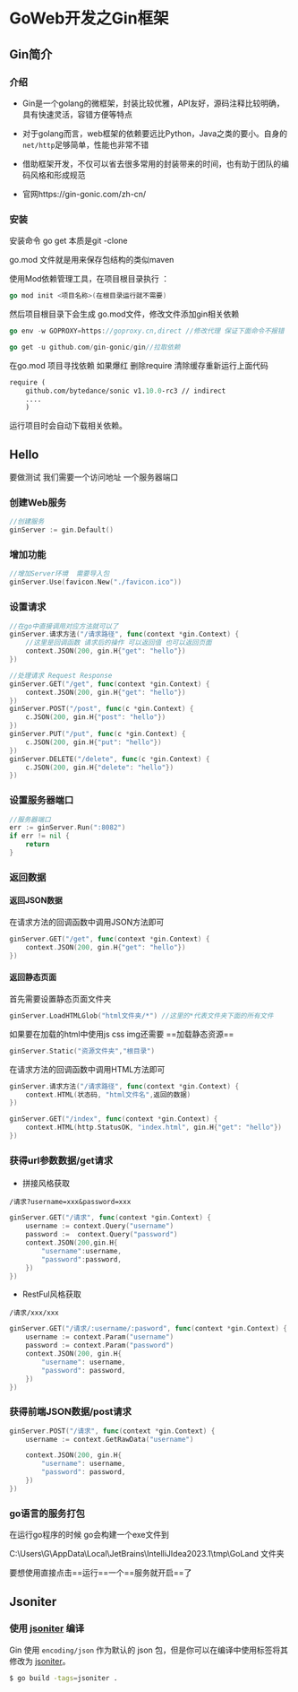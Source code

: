 # GoWeb开发之Gin框架



## Gin简介

###  介绍

- Gin是一个golang的微框架，封装比较优雅，API友好，源码注释比较明确，具有快速灵活，容错方便等特点

- 对于golang而言，web框架的依赖要远比Python，Java之类的要小。自身的`net/http`足够简单，性能也非常不错

- 借助框架开发，不仅可以省去很多常用的封装带来的时间，也有助于团队的编码风格和形成规范

- 官网https://gin-gonic.com/zh-cn/

  

### 安装

安装命令 go get 本质是git -clone

go.mod 文件就是用来保存包结构的类似maven



使用Mod依赖管理工具，在项目根目录执行 ：

```go
go mod init <项目名称>(在根目录运行就不需要)

```

然后项目根目录下会生成 go.mod文件，修改文件添加gin相关依赖

```go
go env -w GOPROXY=https://goproxy.cn,direct //修改代理 保证下面命令不报错
```

```go
go get -u github.com/gin-gonic/gin//拉取依赖
```

在go.mod 项目寻找依赖 如果爆红 删除require 清除缓存重新运行上面代码

```mod
require (
	github.com/bytedance/sonic v1.10.0-rc3 // indirect
	....
	)
```

运行项目时会自动下载相关依赖。



## Hello

要做测试 我们需要一个访问地址 一个服务器端口

### 创建Web服务

```go
//创建服务
ginServer := gin.Default()	
```

### 增加功能

```go
//增加Server环境  需要导入包
ginServer.Use(favicon.New("./favicon.ico"))
```

### 设置请求

```go
//在go中直接调用对应方法就可以了 
ginServer.请求方法("/请求路径", func(context *gin.Context) {
    //这里是回调函数 请求后的操作 可以返回值 也可以返回页面
    context.JSON(200, gin.H{"get": "hello"})
})
```

```go
//处理请求 Request Response 
ginServer.GET("/get", func(context *gin.Context) {
    context.JSON(200, gin.H{"get": "hello"})
})
ginServer.POST("/post", func(c *gin.Context) {
    c.JSON(200, gin.H{"post": "hello"})
})
ginServer.PUT("/put", func(c *gin.Context) {
    c.JSON(200, gin.H{"put": "hello"})
})
ginServer.DELETE("/delete", func(c *gin.Context) {
    c.JSON(200, gin.H{"delete": "hello"})
})
```

### 设置服务器端口

```go
//服务器端口
err := ginServer.Run(":8082")
if err != nil {
    return
}
```

### 返回数据



#### 返回JSON数据

在请求方法的回调函数中调用JSON方法即可

```go
ginServer.GET("/get", func(context *gin.Context) {
    context.JSON(200, gin.H{"get": "hello"})
})
```

#### 返回静态页面

首先需要设置静态页面文件夹

```go
ginServer.LoadHTMLGlob("html文件夹/*") //这里的*代表文件夹下面的所有文件
```

如果要在加载的html中使用js css img还需要 ==加载静态资源==

```go
ginServer.Static("资源文件夹","根目录")
```

在请求方法的回调函数中调用HTML方法即可

```go
ginServer.请求方法("/请求路径", func(context *gin.Context) {
    context.HTML(状态码, "html文件名",返回的数据)
})
```

```go
ginServer.GET("/index", func(context *gin.Context) {
    context.HTML(http.StatusOK, "index.html", gin.H{"get": "hello"})
})
```

### 获得url参数数据/get请求

#### 

- 拼接风格获取

```
/请求?username=xxx&password=xxx
```

```go
ginServer.GET("/请求", func(context *gin.Context) {
    username := context.Query("username")
    password :=  context.Query("password")
    context.JSON(200,gin.H{
        "username":username,
        "password":password,
    })
})
```



- RestFul风格获取

```
/请求/xxx/xxx
```

```go
ginServer.GET("/请求/:username/:pasword", func(context *gin.Context) {
    username := context.Param("username")
    password := context.Param("password")
    context.JSON(200, gin.H{
        "username": username,
        "password": password,
    })
})
```

### 获得前端JSON数据/post请求

```go
ginServer.POST("/请求", func(context *gin.Context) {
    username := context.GetRawData("username")

    context.JSON(200, gin.H{
        "username": username,
        "password": password,
    })
})
```





### go语言的服务打包

在运行go程序的时候 go会构建一个exe文件到 

C:\Users\G\AppData\Local\JetBrains\IntelliJIdea2023.1\tmp\GoLand 文件夹 

要想使用直接点击==运行==一个==服务就开启==了

## Jsoniter



### 使用 [jsoniter](https://github.com/json-iterator/go) 编译

Gin 使用 `encoding/json` 作为默认的 json 包，但是你可以在编译中使用标签将其修改为 [jsoniter](https://github.com/json-iterator/go)。

```sh
$ go build -tags=jsoniter .
```